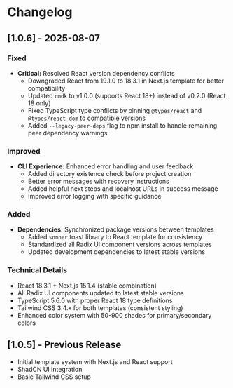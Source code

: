 # Changelog

## [1.0.6] - 2025-08-07

### Fixed

- **Critical:** Resolved React version dependency conflicts
  - Downgraded React from 19.1.0 to 18.3.1 in Next.js template for better compatibility
  - Updated `cmdk` to v1.0.0 (supports React 18+) instead of v0.2.0 (React 18 only)
  - Fixed TypeScript type conflicts by pinning `@types/react` and `@types/react-dom` to compatible versions
  - Added `--legacy-peer-deps` flag to npm install to handle remaining peer dependency warnings

### Improved

- **CLI Experience:** Enhanced error handling and user feedback
  - Added directory existence check before project creation
  - Better error messages with recovery instructions
  - Added helpful next steps and localhost URLs in success message
  - Improved error logging with specific guidance

### Added

- **Dependencies:** Synchronized package versions between templates
  - Added `sonner` toast library to React template for consistency
  - Standardized all Radix UI component versions across templates
  - Updated development dependencies to latest stable versions

### Technical Details

- React 18.3.1 + Next.js 15.1.4 (stable combination)
- All Radix UI components updated to latest stable versions
- TypeScript 5.6.0 with proper React 18 type definitions
- Tailwind CSS 3.4.x for both templates (consistent styling)
- Enhanced color system with 50-900 shades for primary/secondary colors

## [1.0.5] - Previous Release

- Initial template system with Next.js and React support
- ShadCN UI integration
- Basic Tailwind CSS setup
